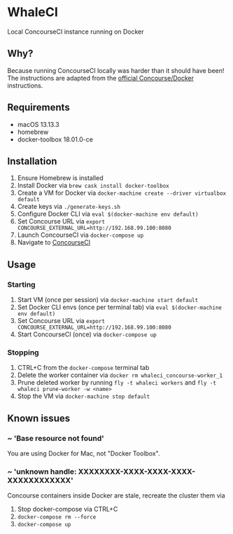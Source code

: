 # WhaleCI

Local ConcourseCI instance running on Docker


## Why?

Because running ConcourseCI locally was harder than it should have been!
The instructions are adapted from the [official Concourse/Docker](http://concourse.ci/docker-repository.html) instructions.


## Requirements

- macOS 13.13.3
- homebrew
- docker-toolbox 18.01.0-ce


## Installation

1. Ensure Homebrew is installed
1. Install Docker via `brew cask install docker-toolbox`
1. Create a VM for Docker via `docker-machine create --driver virtualbox default`
1. Create keys via `./generate-keys.sh`
1. Configure Docker CLI via `eval $(docker-machine env default)`
1. Set Concourse URL via `export CONCOURSE_EXTERNAL_URL=http://192.168.99.100:8080`
1. Launch ConcourseCI via `docker-compose up`
1. Navigate to [ConcourseCI](http://192.168.99.100:8080)


## Usage

### Starting

1. Start VM (once per session) via `docker-machine start default`
1. Set Docker CLI envs (once per terminal tab) via `eval $(docker-machine env default)`
1. Set Concourse URL via `export CONCOURSE_EXTERNAL_URL=http://192.168.99.100:8080`
1. Start ConcourseCI (once) via `docker-compose up`

### Stopping

1. CTRL+C from the `docker-compose` terminal tab
1. Delete the worker container via `docker rm whaleci_concourse-worker_1`
1. Prune deleted worker by running `fly -t whaleci workers` and `fly -t whaleci prune-worker -w <name>`
1. Stop the VM via `docker-machine stop default`


## Known issues

### ~ 'Base resource not found'

You are using Docker for Mac, not "Docker Toolbox".

### ~ 'unknown handle: XXXXXXXX-XXXX-XXXX-XXXX-XXXXXXXXXXXX'

Concourse containers inside Docker are stale, recreate the cluster them via

1. Stop docker-compose via CTRL+C
1. `docker-compose rm --force`
1. `docker-compose up`
